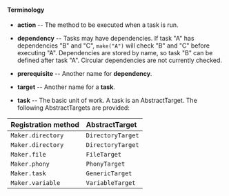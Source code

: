 
#### Terminology

- **action** -- The method to be executed when a task is run.

- **dependency** -- Tasks may have dependencies. If task "A" has dependencies
  "B" and "C", `make("A")` will check "B" and "C" before executing "A". 
  Dependencies are stored by name, so task "B" can be defined after task "A".
  Circular dependencies are not currently checked.

- **prerequisite** -- Another name for **dependency**.

- **target** -- Another name for a **task**.

- **task** -- The basic unit of work. A task is an AbstractTarget. The
  following AbstractTargets are provided:
  
| Registration method | AbstractTarget    |
|:--------------------|:------------------|
| `Maker.directory`   | `DirectoryTarget` |
| `Maker.directory`   | `DirectoryTarget` |
| `Maker.file`        | `FileTarget`      |
| `Maker.phony`       | `PhonyTarget`     |
| `Maker.task`        | `GenericTarget`   |
| `Maker.variable`    | `VariableTarget`  |
